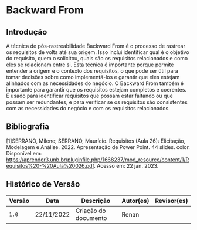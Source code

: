 # Backward From

## Introdução

A técnica de pós-rastreabilidade Backward From é o processo de rastrear os requisitos de volta até sua origem. Isso inclui identificar qual é o objetivo do requisito, quem o solicitou, quais são os requisitos relacionados e como eles se relacionam entre si. Esta técnica é importante porque permite entender a origem e o contexto dos requisitos, o que pode ser útil para tomar decisões sobre como implementá-los e garantir que eles estejam alinhados com as necessidades do negócio. O Backward From também é importante para garantir que os requisitos estejam completos e coerentes. É usado para identificar requisitos que possam estar faltando ou que possam ser redundantes, e para verificar se os requisitos são consistentes com as necessidades do negócio e com os requisitos relacionados.

## Bibliografia

[1]SERRANO, Milene; SERRANO, Maurício. Requisitos (Aula 26): Elicitação, Modelagem e Análise. 2022. Apresentação de Power Point. 44 slides. color. Disponível em: https://aprender3.unb.br/pluginfile.php/1668237/mod_resource/content/1/Requisitos%20-%20Aula%20026.pdf. Acesso em: 22 jan. 2023.



## Histórico de Versão

| Versão | Data          | Descrição                          | Autor(es)     |  Revisor(es)  |
| ------ | ------------- | ---------------------------------- | ------------- | ------------- |
| `1.0`  | 22/11/2022    |  Criação do documento | Renan  |  |

